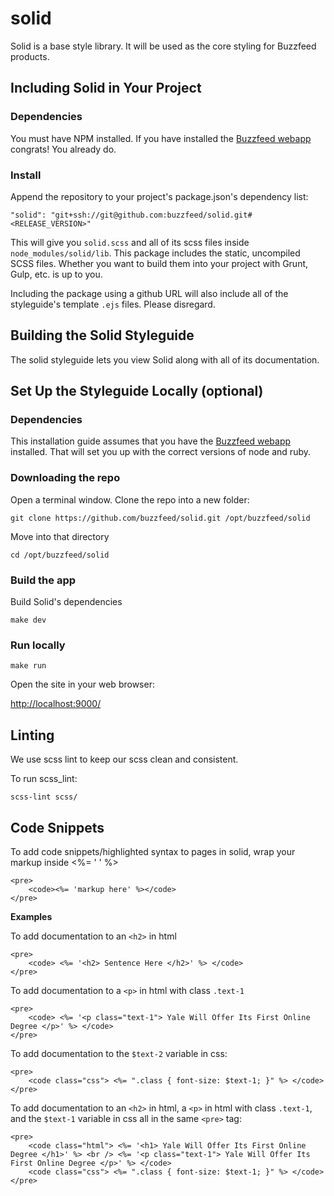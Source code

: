 # solid

Solid is a base style library. It will be used as the core styling for Buzzfeed products.

## Including Solid in Your Project

### Dependencies
You must have NPM installed. If you have installed the [Buzzfeed webapp](https://github.com/buzzfeed/buzzfeed) congrats! You already do.

### Install
Append the repository to your project's package.json's dependency list:
 ```
 "solid": "git+ssh://git@github.com:buzzfeed/solid.git#<RELEASE_VERSION>"
 ```
This will give you `solid.scss` and all of its scss files inside `node_modules/solid/lib`. This package includes the static, uncompiled SCSS files. Whether you want to build them into your project with Grunt, Gulp, etc. is up to you.

Including the package using a github URL will also include all of the styleguide's template `.ejs` files. Please disregard.

## Building the Solid Styleguide
The solid styleguide lets you view Solid along with all of its documentation.

## Set Up the Styleguide Locally (optional)

### Dependencies

This installation guide assumes that you have the [Buzzfeed webapp](https://github.com/buzzfeed/buzzfeed) installed. That will set you up with the correct versions of node and ruby.

### Downloading the repo

Open a terminal window. Clone the repo into a new folder:

`git clone https://github.com/buzzfeed/solid.git /opt/buzzfeed/solid`

Move into that directory

`cd /opt/buzzfeed/solid`

### Build the app

Build Solid's dependencies

`make dev`

### Run locally

`make run`

Open the site in your web browser:

<http://localhost:9000/>

## Linting

We use scss lint to keep our scss clean and consistent.

To run scss_lint:

`scss-lint scss/`

## Code Snippets

To add code snippets/highlighted syntax to pages in solid, wrap your markup inside <%= ' ' %>
```
<pre>
    <code><%= 'markup here' %></code>
</pre>
```


**Examples**

To add documentation to an `<h2>` in html

```
<pre>
    <code> <%= '<h2> Sentence Here </h2>' %> </code>
</pre>
```


To add documentation to a `<p>` in html with class `.text-1`

```
<pre>
    <code> <%= '<p class="text-1"> Yale Will Offer Its First Online Degree </p>' %> </code>
</pre>
```


To add documentation to the `$text-2` variable in css:

```
<pre>
    <code class="css"> <%= ".class { font-size: $text-1; }" %> </code>
</pre>
```


To add documentation to an `<h2>` in html, a `<p>` in html with class `.text-1`, and the `$text-1` variable in css all in the same `<pre>` tag: 

```
<pre>
    <code class="html"> <%= '<h1> Yale Will Offer Its First Online Degree </h1>' %> <br /> <%= '<p class="text-1"> Yale Will Offer Its First Online Degree </p>' %> </code>
    <code class="css"> <%= ".class { font-size: $text-1; }" %> </code>
</pre>
```
